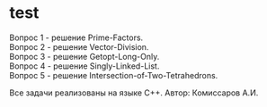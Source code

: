 # test

Вопрос 1 - решение Prime-Factors.     
Вопрос 2 - решение Vector-Division.     
Вопрос 3 - решение Getopt-Long-Only.      
Вопрос 4 - решение Singly-Linked-List.  
Вопрос 5 - решение Intersection-of-Two-Tetrahedrons.  

Все задачи реализованы на языке C++.
Автор: Комиссаров А.И.
